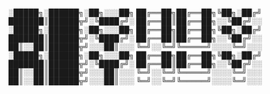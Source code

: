 
░█████╗░██████╗░██╗░░░██╗
██╔══██╗██╔══██╗╚██╗░██╔╝
███████║██████╦╝░╚████╔╝░
██╔══██║██╔══██╗░░╚██╔╝░░
░█████╗░██████╗░██╗░░░██╗
██╔══██╗██╔══██╗╚██╗░██╔╝
███████║██████╦╝░╚████╔╝░
██╔══██║██╔══██╗░░╚██╔╝░░
██║░░██║██████╦╝░░░██║░░░
╚═╝░░╚═╝╚═════╝░░░░╚═╝░░░
░█████╗░██████╗░██╗░░░██╗
██╔══██╗██╔══██╗╚██╗░██╔╝
███████║██████╦╝░╚████╔╝░
██╔══██║██╔══██╗░░╚██╔╝░░
██║░░██║██████╦╝░░░██║░░░
╚═╝░░╚═╝╚═════╝░░░░╚═╝░░░
██║░░██║██████╦╝░░░██║░░░
╚═╝░░╚═╝╚═════╝░░░░╚═╝░░░
